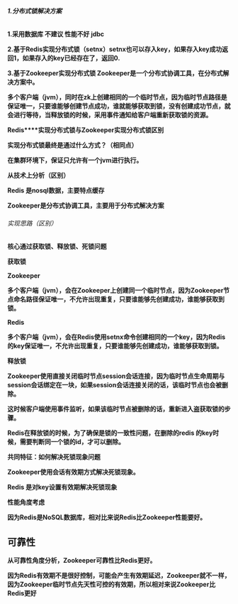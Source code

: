###### **1.分布式锁解决方案**

 **1.采用数据库 不建议 性能不好 jdbc**

 **2.基于Redis实现分布式锁（setnx）setnx也可以存入key，如果存入key成功返回1，如果存入的key已经存在了，返回0.**

**3.基于Zookeeper实现分布式锁 Zookeeper是一个分布式协调工具，在分布式解决方案中。**

**多个客户端（jvm），同时在zk上创建相同的一个临时节点，因为临时节点路径是保证唯一，只要谁能够创建节点成功，谁就能够获取到锁，没有创建成功节点，就会进行等待，当释放锁的时候，采用事件通知给客户端重新获取锁的资源。**



**Redis****实现分布式锁与Zookeeper实现分布式锁区别**

**实现分布式锁最终是通过什么方式？（相同点）**

**在集群环境下，保证只允许有一个jvm进行执行。**

**从技术上分析（区别）**

**Redis 是nosql数据，主要特点缓存**

**Zookeeper是分布式协调工具，主要用于分布式解决方案**

 

###### 实现思路（区别）

**核心通过获取锁、释放锁、死锁问题**

 

**获取锁**

**Zookeeper**

**多个客户端（jvm），会在Zookeeper上创建同一个临时节点，因为Zookeeper节点命名路径保证唯一，不允许出现重复，只要谁能够先创建成功，谁能够获取到锁。**

**Redis**

 

**多个客户端（jvm），会在Redis使用setnx命令创建相同的一个key，因为Redis的key保证唯一，不允许出现重复，只要谁能够先创建成功，谁能够获取到锁。**

 

**释放锁**

 

**Zookeeper使用直接关闭临时节点session会话连接，因为临时节点生命周期与session会话绑定在一块，如果session会话连接关闭的话，该临时节点也会被删除。**

**这时候客户端使用事件监听，如果该临时节点被删除的话，重新进入盗获取锁的步骤。**



**Redis在释放锁的时候，为了确保是锁的一致性问题，在删除的redis 的key时候，需要判断同一个锁的id，才可以删除。**



**共同特征：如何解决死锁现象问题**

**Zookeeper使用会话有效期方式解决死锁现象。**

**Redis 是对key设置有效期解决死锁现象**

**性能角度考虑**

 

**因为Redis是NoSQL数据库，相对比来说Redis比Zookeeper性能要好。**

 

 

## **可靠性**

 

**从可靠性角度分析，Zookeeper可靠性比Redis更好。**

**因为Redis有效期不是很好控制，可能会产生有效期延迟，Zookeeper就不一样，因为Zookeeper临时节点先天性可控的有效期，所以相对来说Zookeeper比Redis更好**

